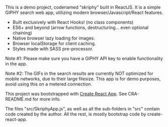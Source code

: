 This is a demo project, codenamed "skriphy" built in ReactJS. It is a simple GIPHY search web app, utilizing modern browser/Javascript/React features.

- Built exclusively with React Hooks! (no class components)
- ES6+ and beyond (arrow functions, destructuring... even optional chaining)
- Native browser lazy loading for images.
- Browser localStorage for client caching.
- Styles made with SASS pre-processor.

Note #1: Please make sure you have a GIPHY API key to enable functionality in the app.

Note #2: The GIFs in the search results are currently NOT optimized for mobile networks, due to their large filesize. This app is for demo purposes, avoid using this on a metered connection.

This project was bootstrapped with [Create React App](https://github.com/facebook/create-react-app). See CRA-README.md for more info.

The files "src/SkriphyApp.js", as well as all the sub-folders in "src" contain code created by the author. All the rest, is mostly bootstrap code by create-react-app.

